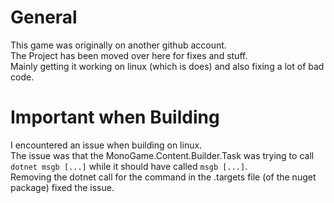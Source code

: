 # General
This game was originally on another github account.  
The Project has been moved over here for fixes and stuff.  
Mainly getting it working on linux (which is does) and also fixing a lot of bad code.

# Important when Building
I encountered an issue when building on linux.  
The issue was that the MonoGame.Content.Builder.Task was trying to call `dotnet msgb [...]` while it should have called `msgb [...]`.  
Removing the dotnet call for the command in the .targets file (of the nuget package) fixed the issue.